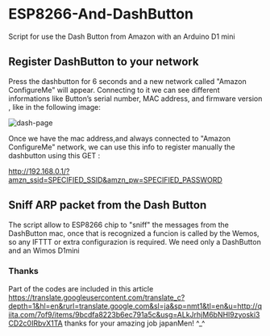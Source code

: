 # ESP8266-And-DashButton
Script for use the Dash Button from Amazon with an Arduino D1 mini

## Register DashButton to your network

Press the dashbutton for 6 seconds and a new network called "Amazon ConfigureMe" will appear. Connecting to it we can see different informations like Button’s serial number, MAC address, and firmware version , like in the following image:

![dash-page](https://cloud.githubusercontent.com/assets/6757126/23156503/7ddeffce-f817-11e6-8eb4-1bf484c201da.png)

Once we have the mac address,and always connected to "Amazon ConfigureMe" network, we can use this info to register manually the dashbutton using this GET :

http://192.168.0.1/?amzn_ssid=SPECIFIED_SSID&amzn_pw=SPECIFIED_PASSWORD


## Sniff ARP packet from the Dash Button

The script allow to ESP8266 chip to "sniff" the messages from the DashButton mac, once that is recognized a funcion is called by the Wemos, so any IFTTT or extra configurazion is required. We need only a DashButton and an Wimos D1mini

### Thanks
Part of the codes are included in this article https://translate.googleusercontent.com/translate_c?depth=1&hl=en&rurl=translate.google.com&sl=ja&sp=nmt1&tl=en&u=http://qiita.com/7of9/items/9bcdfa8223b6ec791a5c&usg=ALkJrhjM6bNHl9zyoski3CD2c0IRbvX1TA thanks for your amazing job japanMen! ^_^

